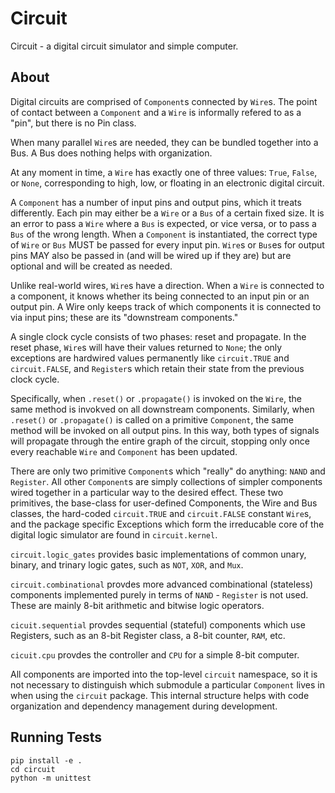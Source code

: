 Circuit
=======

Circuit - a digital circuit simulator and simple computer.

About
-----

Digital circuits are comprised of `Component`s connected by `Wire`s. The point
of contact between a `Component` and a `Wire` is informally refered to as a
"pin", but there is no Pin class.

When many parallel `Wire`s are needed, they can be bundled together into a Bus. A
Bus does nothing helps with organization.

At any moment in time, a `Wire` has exactly one of three values: `True`, `False`, or
`None`, corresponding to high, low, or floating in an electronic digital circuit.

A `Component` has a number of input pins and output pins, which it treats
differently.  Each pin may either be a `Wire` or a `Bus` of a certain fixed size.
It is an error to pass a `Wire` where a `Bus` is expected, or vice versa, or to
pass a `Bus` of the wrong length. When a `Component` is instantiated, the correct
type of `Wire` or `Bus` MUST be passed for every input pin. `Wire`s or `Bus`es for
output pins MAY also be passed in (and will be wired up if they are) but are
optional and will be created as needed.

Unlike real-world wires, `Wire`s have a direction. When a `Wire` is connected to a
component, it knows whether its being connected to an input pin or an output
pin.  A Wire only keeps track of which components it is connected to via input
pins; these are its "downstream components."  

A single clock cycle consists of two phases: reset and propagate. In the reset
phase, `Wire`s will have their values returned to `None`; the only exceptions
are hardwired values permanently like `circuit.TRUE` and `circuit.FALSE`, and
`Register`s which retain their state from the previous clock cycle. 

Specifically, when `.reset()` or `.propagate()` is invoked on the `Wire`, the
same method is invokved on all downstream components. Similarly, when
`.reset()` or `.propagate()` is called on a primitive `Component`, the same
method will be invoked on all output pins. In this way, both types of signals
will propagate through the entire graph of the circuit, stopping only once
every reachable `Wire` and `Component` has been updated.

There are only two primitive `Component`s which "really" do anything: `NAND`
and `Register`. All other `Component`s are simply collections of simpler
components wired together in a particular way to the desired effect. These two
primitives, the base-class for user-defined Components, the Wire and Bus
classes, the hard-coded `circuit.TRUE` and `circuit.FALSE` constant `Wire`s,
and the package specific Exceptions which form the irreducable core of the
digital logic simulator are found in `circuit.kernel`. 

`circuit.logic_gates` provides basic implementations of common unary,
binary, and trinary logic gates, such as `NOT`, `XOR`, and `Mux`. 

`circuit.combinational` provdes more advanced combinational (stateless)
components implemented purely in terms of `NAND` - `Register` is not used.
These are mainly 8-bit arithmetic and bitwise logic operators.

`cicuit.sequential` provdes sequential (stateful) components which
use Registers, such as an 8-bit Register class, a 8-bit counter, `RAM`, etc.

`cicuit.cpu` provdes the controller and `CPU` for a simple 8-bit computer.

All components are imported into the top-level `circuit` namespace, so it is
not necessary to distinguish which submodule a particular `Component` lives in
when using the `circuit` package. This internal structure helps with code
organization and dependency management during development.


Running Tests
-------------

    pip install -e .
    cd circuit
    python -m unittest

